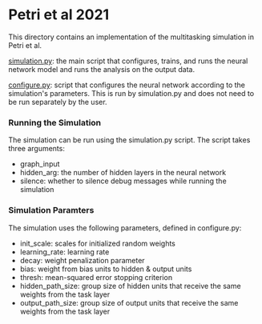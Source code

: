 # Petri et al 2021

This directory contains an implementation of the multitasking simulation in
Petri et al.

[simulation.py](simulation.py): the main script that configures, trains, and 
runs the neural network model and runs the analysis on the output data.

[configure.py](configure.py): script that configures the neural network 
according to the simulation's parameters. This is run by simulation.py and does 
not need to be run separately by the user.

### Running the Simulation

The simulation can be run using the simulation.py script. The script takes three
arguments:
- graph_input
- hidden_arg: the number of hidden layers in the neural network
- silence: whether to silence debug messages while running the simulation

### Simulation Paramters

The simulation uses the following parameters, defined in configure.py:
- init_scale: scales for initialized random weights
- learning_rate: learning rate
- decay: weight penalization parameter
- bias: weight from bias units to hidden & output units
- thresh: mean-squared error stopping criterion
- hidden_path_size: group size of hidden units that receive the same weights 
from the task layer
- output_path_size: group size of output units that receive the same weights from the task layer